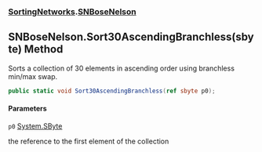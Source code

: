 ### [SortingNetworks](SortingNetworks.md 'SortingNetworks').[SNBoseNelson](SortingNetworks.SNBoseNelson.md 'SortingNetworks.SNBoseNelson')

## SNBoseNelson.Sort30AscendingBranchless(sbyte) Method

Sorts a collection of 30 elements in ascending order using branchless min/max swap.

```csharp
public static void Sort30AscendingBranchless(ref sbyte p0);
```
#### Parameters

<a name='SortingNetworks.SNBoseNelson.Sort30AscendingBranchless(sbyte).p0'></a>

`p0` [System.SByte](https://docs.microsoft.com/en-us/dotnet/api/System.SByte 'System.SByte')

the reference to the first element of the collection